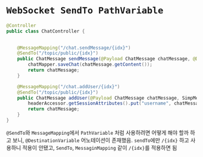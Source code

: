 # `WebSocket SendTo PathVariable`

```java
@Controller
public class ChatController {
    

    @MessageMapping("/chat.sendMessage/{idx}")
    @SendTo("/topic/public/{idx}")
    public ChatMessage sendMessage(@Payload ChatMessage chatMessage, @DestinationVariable String idx) {
        chatMapper.saveChat(chatMessage.getContent());
        return chatMessage;
    }

    @MessageMapping("/chat.addUser/{idx}")
    @SendTo("/topic/public/{idx}")
    public ChatMessage addUser(@Payload ChatMessage chatMessage, SimpMessageHeaderAccessor headerAccessor, @DestinationVariable String idx){
        headerAccessor.getSessionAttributes().put("username", chatMessage.getSender());
        return chatMessage;
    }
}
```

`@SendTo`와 `MessageMapping`에서 `PathVariable` 처럼 사용하려면 어떻게 해야 할까 하고 보니, `@DestinationVariable` 어노테이션이 존재했음.
`sendTo`에만 `/{idx}` 하고 사용하니 적용이 안됐고, `SendTo`, `MessaginMapping` 같이 `/{idx}`를 적용하면 됨